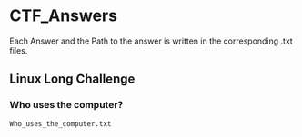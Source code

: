 # CTF_Answers

Each Answer and the Path to the answer is written in the corresponding .txt files. <br>

## Linux Long Challenge

### Who uses the computer?

```
Who_uses_the_computer.txt
```


